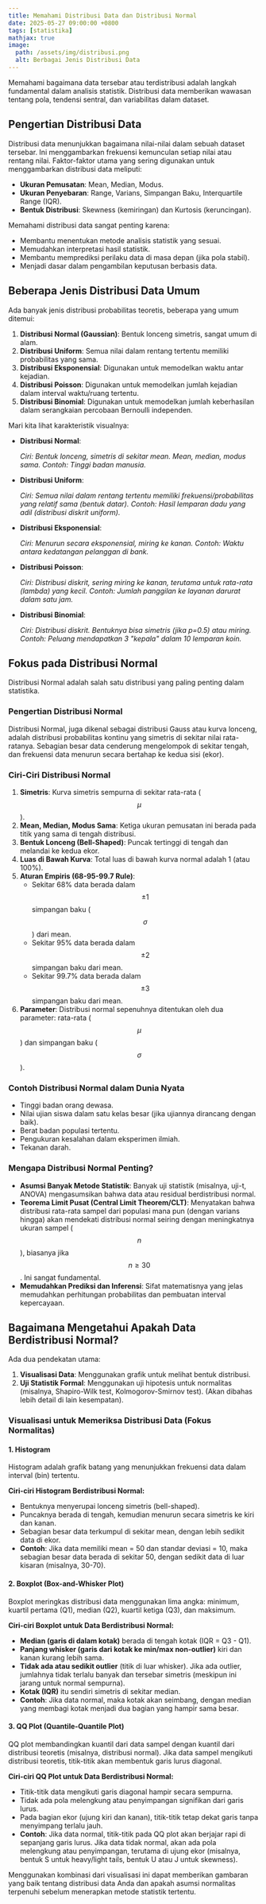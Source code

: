 ```yaml
---
title: Memahami Distribusi Data dan Distribusi Normal
date: 2025-05-27 09:00:00 +0800
tags: [statistika]
mathjax: true
image:
  path: /assets/img/distribusi.png
  alt: Berbagai Jenis Distribusi Data
---
```


Memahami bagaimana data tersebar atau terdistribusi adalah langkah fundamental dalam analisis statistik. Distribusi data memberikan wawasan tentang pola, tendensi sentral, dan variabilitas dalam dataset.

## Pengertian Distribusi Data

Distribusi data menunjukkan bagaimana nilai-nilai dalam sebuah dataset tersebar. Ini menggambarkan frekuensi kemunculan setiap nilai atau rentang nilai.
Faktor-faktor utama yang sering digunakan untuk menggambarkan distribusi data meliputi:
*   **Ukuran Pemusatan**: Mean, Median, Modus.
*   **Ukuran Penyebaran**: Range, Varians, Simpangan Baku, Interquartile Range (IQR).
*   **Bentuk Distribusi**: Skewness (kemiringan) dan Kurtosis (keruncingan).

Memahami distribusi data sangat penting karena:
*   Membantu menentukan metode analisis statistik yang sesuai.
*   Memudahkan interpretasi hasil statistik.
*   Membantu memprediksi perilaku data di masa depan (jika pola stabil).
*   Menjadi dasar dalam pengambilan keputusan berbasis data.

## Beberapa Jenis Distribusi Data Umum

Ada banyak jenis distribusi probabilitas teoretis, beberapa yang umum ditemui:
1.  **Distribusi Normal (Gaussian)**: Bentuk lonceng simetris, sangat umum di alam.
2.  **Distribusi Uniform**: Semua nilai dalam rentang tertentu memiliki probabilitas yang sama.
3.  **Distribusi Eksponensial**: Digunakan untuk memodelkan waktu antar kejadian.
4.  **Distribusi Poisson**: Digunakan untuk memodelkan jumlah kejadian dalam interval waktu/ruang tertentu.
5.  **Distribusi Binomial**: Digunakan untuk memodelkan jumlah keberhasilan dalam serangkaian percobaan Bernoulli independen.

Mari kita lihat karakteristik visualnya:

*   **Distribusi Normal**:
    
    *Ciri: Bentuk lonceng, simetris di sekitar mean. Mean, median, modus sama. Contoh: Tinggi badan manusia.*

*   **Distribusi Uniform**:
    
    *Ciri: Semua nilai dalam rentang tertentu memiliki frekuensi/probabilitas yang relatif sama (bentuk datar). Contoh: Hasil lemparan dadu yang adil (distribusi diskrit uniform).*

*   **Distribusi Eksponensial**:
    
    *Ciri: Menurun secara eksponensial, miring ke kanan. Contoh: Waktu antara kedatangan pelanggan di bank.*

*   **Distribusi Poisson**:
    
    *Ciri: Distribusi diskrit, sering miring ke kanan, terutama untuk rata-rata (lambda) yang kecil. Contoh: Jumlah panggilan ke layanan darurat dalam satu jam.*

*   **Distribusi Binomial**:
    
    *Ciri: Distribusi diskrit. Bentuknya bisa simetris (jika p=0.5) atau miring. Contoh: Peluang mendapatkan 3 "kepala" dalam 10 lemparan koin.*

## Fokus pada Distribusi Normal

Distribusi Normal adalah salah satu distribusi yang paling penting dalam statistika.

### Pengertian Distribusi Normal
Distribusi Normal, juga dikenal sebagai distribusi Gauss atau kurva lonceng, adalah distribusi probabilitas kontinu yang simetris di sekitar nilai rata-ratanya. Sebagian besar data cenderung mengelompok di sekitar tengah, dan frekuensi data menurun secara bertahap ke kedua sisi (ekor).

### Ciri-Ciri Distribusi Normal
1.  **Simetris**: Kurva simetris sempurna di sekitar rata-rata ($$\mu$$).
2.  **Mean, Median, Modus Sama**: Ketiga ukuran pemusatan ini berada pada titik yang sama di tengah distribusi.
3.  **Bentuk Lonceng (Bell-Shaped)**: Puncak tertinggi di tengah dan melandai ke kedua ekor.
4.  **Luas di Bawah Kurva**: Total luas di bawah kurva normal adalah 1 (atau 100%).
5.  **Aturan Empiris (68-95-99.7 Rule)**:
    *   Sekitar 68% data berada dalam $$\pm 1$$ simpangan baku ($$\sigma$$) dari mean.
    *   Sekitar 95% data berada dalam $$\pm 2$$ simpangan baku dari mean.
    *   Sekitar 99.7% data berada dalam $$\pm 3$$ simpangan baku dari mean.
6.  **Parameter**: Distribusi normal sepenuhnya ditentukan oleh dua parameter: rata-rata ($$\mu$$) dan simpangan baku ($$\sigma$$).

### Contoh Distribusi Normal dalam Dunia Nyata
*   Tinggi badan orang dewasa.
*   Nilai ujian siswa dalam satu kelas besar (jika ujiannya dirancang dengan baik).
*   Berat badan populasi tertentu.
*   Pengukuran kesalahan dalam eksperimen ilmiah.
*   Tekanan darah.

### Mengapa Distribusi Normal Penting?
*   **Asumsi Banyak Metode Statistik**: Banyak uji statistik (misalnya, uji-t, ANOVA) mengasumsikan bahwa data atau residual berdistribusi normal.
*   **Teorema Limit Pusat (Central Limit Theorem/CLT)**: Menyatakan bahwa distribusi rata-rata sampel dari populasi mana pun (dengan varians hingga) akan mendekati distribusi normal seiring dengan meningkatnya ukuran sampel ($$n$$), biasanya jika $$n \ge 30$$. Ini sangat fundamental.
*   **Memudahkan Prediksi dan Inferensi**: Sifat matematisnya yang jelas memudahkan perhitungan probabilitas dan pembuatan interval kepercayaan.

## Bagaimana Mengetahui Apakah Data Berdistribusi Normal?

Ada dua pendekatan utama:
1.  **Visualisasi Data**: Menggunakan grafik untuk melihat bentuk distribusi.
2.  **Uji Statistik Formal**: Menggunakan uji hipotesis untuk normalitas (misalnya, Shapiro-Wilk test, Kolmogorov-Smirnov test). (Akan dibahas lebih detail di lain kesempatan).

### Visualisasi untuk Memeriksa Distribusi Data (Fokus Normalitas)

#### 1. Histogram
Histogram adalah grafik batang yang menunjukkan frekuensi data dalam interval (bin) tertentu.


**Ciri-ciri Histogram Berdistribusi Normal:**
*   Bentuknya menyerupai lonceng simetris (bell-shaped).
*   Puncaknya berada di tengah, kemudian menurun secara simetris ke kiri dan kanan.
*   Sebagian besar data terkumpul di sekitar mean, dengan lebih sedikit data di ekor.
*   **Contoh**: Jika data memiliki mean = 50 dan standar deviasi = 10, maka sebagian besar data berada di sekitar 50, dengan sedikit data di luar kisaran (misalnya, 30-70).

#### 2. Boxplot (Box-and-Whisker Plot)
Boxplot meringkas distribusi data menggunakan lima angka: minimum, kuartil pertama (Q1), median (Q2), kuartil ketiga (Q3), dan maksimum.

**Ciri-ciri Boxplot untuk Data Berdistribusi Normal:**
*   **Median (garis di dalam kotak)** berada di tengah kotak (IQR = Q3 - Q1).
*   **Panjang whisker (garis dari kotak ke min/max non-outlier)** kiri dan kanan kurang lebih sama.
*   **Tidak ada atau sedikit outlier** (titik di luar whisker). Jika ada outlier, jumlahnya tidak terlalu banyak dan tersebar simetris (meskipun ini jarang untuk normal sempurna).
*   **Kotak (IQR)** itu sendiri simetris di sekitar median.
*   **Contoh**: Jika data normal, maka kotak akan seimbang, dengan median yang membagi kotak menjadi dua bagian yang hampir sama besar.

#### 3. QQ Plot (Quantile-Quantile Plot)
QQ plot membandingkan kuantil dari data sampel dengan kuantil dari distribusi teoretis (misalnya, distribusi normal). Jika data sampel mengikuti distribusi teoretis, titik-titik akan membentuk garis lurus diagonal.

**Ciri-ciri QQ Plot untuk Data Berdistribusi Normal:**
*   Titik-titik data mengikuti garis diagonal hampir secara sempurna.
*   Tidak ada pola melengkung atau penyimpangan signifikan dari garis lurus.
*   Pada bagian ekor (ujung kiri dan kanan), titik-titik tetap dekat garis tanpa menyimpang terlalu jauh.
*   **Contoh**: Jika data normal, titik-titik pada QQ plot akan berjajar rapi di sepanjang garis lurus. Jika data tidak normal, akan ada pola melengkung atau penyimpangan, terutama di ujung ekor (misalnya, bentuk S untuk heavy/light tails, bentuk U atau J untuk skewness).

Menggunakan kombinasi dari visualisasi ini dapat memberikan gambaran yang baik tentang distribusi data Anda dan apakah asumsi normalitas terpenuhi sebelum menerapkan metode statistik tertentu.